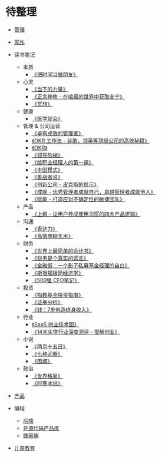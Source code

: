 # 待整理
* [管理](content/management/README.md)
* [写作](content/write/README.md)
* 读书笔记
  * 本质
    * [《把时间当做朋友》](content/reading-note/core/make-friend-with-time.md)
  * 心灵
    * [《当下的力量》](content/reading-note/heart/the-power-of-now.md)
    * [《正念禅修 - 在喧嚣的世界中获取安宁》](content/reading-note/heart/mindfulness.md)
    * [《冥想》](content/reading-note/heart/meditation.md)
  * 健康
    * [《医学就会》](content/reading-note/health/easy-learn-chinese-medical.md)
  * 管理 & 公司运营
    * [《卓有成效的管理者》](content/reading-note/management/the-effective-executive.md)
    * [《OKR 工作法 - 谷歌，领英等顶级公司的高效秘籍》](content/reading-note/management/okr/radical-focus.md)
    * [《OKR》](content/reading-note/management/okr/about-ork.md)
    * [《领导阶梯》](content/reading-note/management/leadership-pipeline.md)
    * [《给职业经理人的第一课》](content/reading-note/management/high-output-management.md)
    * [《丰田模式》](content/reading-note/management/toyota-production-system.md)
    * [《善战者说》](content/reading-note/management/good-at-war.md)
    * [《创新公司 - 皮克斯的启示》](content/reading-note/management/creative-inc.md)
    * [《成就 - 优秀管理者成就自己，卓越管理者成就他人》](content/reading-note/management/achievement.md)
    * [《赋能 - 打造应对不确定性的敏捷团队》](content/reading-note/management/empower.md)
  * 产品
    * [《上瘾 - 让用户养成使用习惯的四大产品逻辑》](content/reading-note/product/hooked.md)
  * 沟通
    * [《表达力》](content/reading-note/communicate/power-of-communicate.md)
    * [《高情商聊天术》](content/reading-note/communicate/high-eq-communicate.md)
  * 财务
    * [《世界上最简单的会计书》](content/reading-note/financial/easy-learn-accounting.md)
    * [《财务是个真实的谎言》](content/reading-note/financial/financial-is-lie.md)
    * [《金融街：一个影子私募基金经理的自白》](content/reading-note/financial/privately-offered-fund.md)
    * [《斯坦福极简经济学》](content/reading-note/financial/stanford-learn-economy.md)
    * [《500强 CFO笔记》](content/reading-note/financial/cfo-note.md)
  * 投资
    * [《指数基金投资指南》](content/reading-note/money/index-fund-guide.md)
    * [《证券分析》](content/reading-note/money/stock-analyse.md)
    * [《钱：7步创造终身收入》](content/reading-note/money/money.md)
  * 行业
    * [《SaaS 创业技术图》](content/reading-note/industry/sass-road-map.md)
    * [《14大实体行业深度测评 - 蛋解创业》](content/reading-note/industry/14-industries.md)
  * 小说
    * [《两京十五日》](content/reading-note/novel/two-captials-15-days.md)
    * [《七种武器》](content/reading-note/novel/seven-weapon.md)
    * [《围城》](content/reading-note/novel/wall.md)
  * 政治
    * [《世界格局》](content/reading-note/politics/world-grid.md)
    * [《时寒冰说》](content/reading-note/politics/shihanbing-say.md)

* [产品](content/application/production/README.md)
* 编程
  * [后端](content/coding/backend.md)
  * [开源代码产品库](content/coding/code-libs.md)
  * [微前端](content/coding/micro-fe.md)
* [儿童教育](content/children-edu/README.md)
